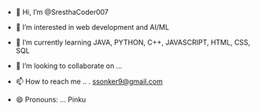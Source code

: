 - 👋 Hi, I’m @SresthaCoder007
- 👀 I’m interested in web development and AI/ML
- 🌱 I’m currently learning JAVA, PYTHON, C++, JAVASCRIPT, HTML, CSS, SQL
- 💞️ I’m looking to collaborate on ...
- 📫 How to reach me .. . ssonker9@gmail.com
- 😄 Pronouns: ... Pinku

   <!---
SresthaCoder007/SresthaCoder007 is a ✨ special ✨ repository because its `README.md` (this file) appears on your GitHub profile.
You can click the Preview link to take a look at your changes.
--->

